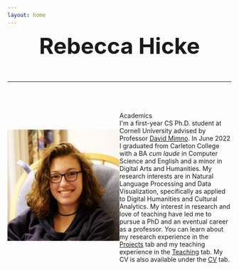 ```yaml
---
layout: home
---
```

<link rel="stylesheet" href="/assets/css/main.css">
<div style="text-align: center; font-size: 50px; font-weight: bold;">Rebecca Hicke<br><hr> </div>
<br>
<div>
<div style="width:50%;float:left;text-align: center;border-radius: 25px;"><img src="assets/images/Hicke.jpeg" alt="Photo of Rebecca Hicke" width="275" height="250" style="margin-top:40px;"></div><div style="margin-left:50%; width:50%;"><span class="home-heading">Academics</span><br>I'm a first-year CS Ph.D. student at Cornell University advised by Professor <a class="page-link" href="https://mimno.infosci.cornell.edu">David Mimno</a>. In June 2022 I graduated from Carleton College with a BA <em>cum laude</em> in Computer Science and English and a minor in Digital Arts and Humanities. My research interests are in Natural Language Processing and Data Visualization, specifically as applied to Digital Humanities and Cultural Analytics. My interest in research and love of teaching have led me to pursue a PhD and an eventual career as a professor. You can learn about my research experience in the <a class="page-link" href="https://rmatouschekh.github.io/projects/">Projects</a> tab and my teaching experience in the <a class="page-link" href="https://rmatouschekh.github.io/teaching/">Teaching</a> tab. My CV is also available under the <a class="page-link" href="https://rmatouschekh.github.io/cv/">CV</a> tab.
</div>
